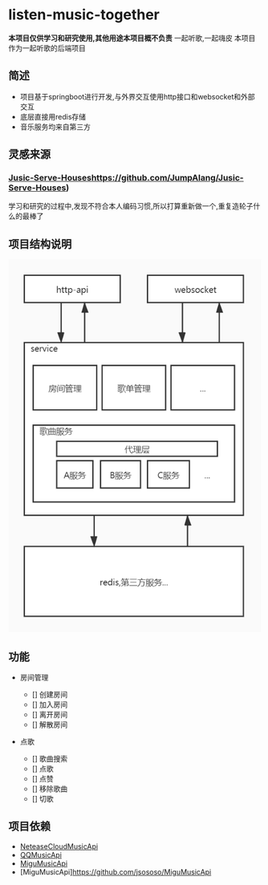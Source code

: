# listen-music-together
**本项目仅供学习和研究使用,其他用途本项目概不负责**
一起听歌,一起嗨皮
本项目作为一起听歌的后端项目
## 简述
* 项目基于springboot进行开发,与外界交互使用http接口和websocket和外部交互
* 底层直接用redis存储
* 音乐服务均来自第三方
## 灵感来源
### [Jusic-Serve-Houses]()https://github.com/JumpAlang/Jusic-Serve-Houses)
学习和研究的过程中,发现不符合本人编码习惯,所以打算重新做一个,重复造轮子什么的最棒了

## 项目结构说明

![](./doc/项目层次.jpg)

## 功能
* 房间管理
    * [] 创建房间
    * [] 加入房间
    * [] 离开房间
    * [] 解散房间

* 点歌
    * [] 歌曲搜索
    * [] 点歌
    * [] 点赞
    * [] 移除歌曲
    * [] 切歌
 
## 项目依赖
* [NeteaseCloudMusicApi](https://github.com/Binaryify/NeteaseCloudMusicApi)
* [QQMusicApi](https://github.com/jsososo/QQMusicApi)
* [MiguMusicApi](https://github.com/JumpAlang/MiguMusicApi)
* [MiguMusicApi]https://github.com/jsososo/MiguMusicApi


